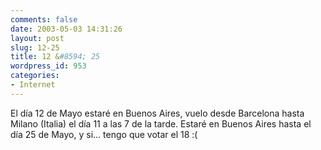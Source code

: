 ```yaml
---
comments: false
date: 2003-05-03 14:31:26
layout: post
slug: 12-25
title: 12 &#8594; 25
wordpress_id: 953
categories:
- Internet
---
```


El día 12 de Mayo estaré en Buenos Aires, vuelo desde Barcelona hasta Milano (Italia) el día 11 a las 7 de la tarde. Estaré en Buenos Aires hasta el día 25 de Mayo, y si… tengo que votar el 18 :(




 
